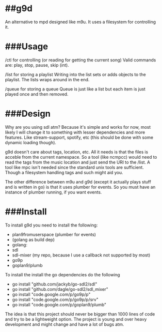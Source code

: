 ##g9d
===

An alternative to mpd designed like m9u. It uses a filesystem for controlling it.

###Usage
===

/ctl for controlling (or reading for getting the current song)
Valid commands are: play, stop, pause, skip (int).

/list for storing a playlist
Writing into the list sets or adds objects to the playlist. The lists wraps around
in the end.

/queue for storing a queue
Queue is just like a list but each item is just played once and then removed.

###Design
===

Why are you using sdl atm? Because it's simple and works for now, most likely I will
change it to something with lesser dependencies and more features.
Like stream-support, spotify, etc (this should be done with some dynamic loading though).

g9d doesn't care about tags, location, etc. All it needs is that the files is acceble 
from the current namespace. So a tool (like ncmpcc) would need to read the tags from the
music location and just send the URI to the /list. A tool like mpc isn't needed since the
standard unix tools are sufficient. Though a filesystem handling tags and such might aid
you.

The other difference between m9u and g9d (except it actually plays stuff and is written in go)
is that it uses plumber for events. So you must have an instance of plumber running, if you
want events.

###Install
===

To install g9d you need to install the following:
- plan9fromuserspace (plumber for events)
- (golang as build dep)
- golang:
- 	sdl
- 	sdl-mixer (my repo, because I use a callback not supported by most)
- 	go9p
- 	goplan9/plumb

To install the install the go dependencies do the following
- go install "github.com/jackyb/go-sdl2/sdl"
- go install "github.com/dagle/go-sdl2/sdl_mixer"
- go install "code.google.com/p/go9p/p"
- go install "code.google.com/p/go9p/p/srv"
- go install "code.google.com/p/goplan9/plumb"

The idea is that this project should never be bigger than 1000 lines of code and try
to be a lightweight option. The project is young and over heavy development and might 
change and have a lot of bugs atm.
